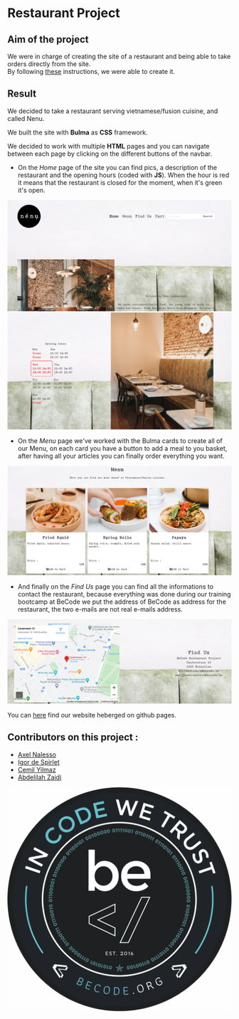 # Restaurant Project

## Aim of the project

We were in charge of creating the site of a restaurant and being able to take orders directly from the site.  
By following [these](https://github.com/becodeorg/bxl-hopper-1-25/blob/master/The%20Hill/projects/3.restaurant/readme.md) instructions, we were able to create it.

## Result
We decided to take a restaurant serving vietnamese/fusion cuisine, and called Nenu.  

We built the site with **Bulma** as **CSS** framework.  

We decided to work with multiple **HTML** pages and you can navigate between each page by clicking on the different buttons of the navbar.   

* On the *Home* page of the site you can find pics, a description of the restaurant and the opening hours (coded with **JS**). When the hour is red it means that the restaurant is closed for the moment, when it's green it's open.  

![Presentation page](/Images/Presentation-page-1.png)
![Presentation page](/Images/Presentation-page-2.png)  

* On the *Menu* page we've worked with the Bulma cards to create all of our Menu, on each card you have a button to add a meal to you basket, after having all your articles you can finally order everything you want.

![Menu page](/Images/Menu-page.png) 

* And finally on the *Find Us* page you can find all the informations to contact the restaurant, because everything was done during our training bootcamp at BeCode we put the address of BeCode as address for the restaurant, the two e-mails are not real e-mails address.

![Find Us page](/Images/Find-us-page.png)

You can [here](https://cemil1000.github.io/Restaurant/) find our website heberged on github pages.
## Contributors on this project :
* [Axel Nalesso](https://github.com/NalessoAxel)
* [Igor de Spirlet](https://github.com/IgorDeSpi)
* [Cemil Yilmaz](https://github.com/Cemil1000)
* [Abdelilah Zaidi](https://github.com/abdelilahzaidi)

![BeCode logo](/Images/Becode.png)
